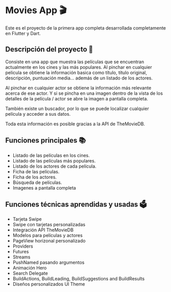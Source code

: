 # Movies App 🎬

Este es el proyecto de la primera app completa desarrollada completamente en Flutter y Dart.

## Descripción del proyecto 📝
Consiste en una app que muestra las películas que se encuentran actualmente en los cines y las más populares. Al pinchar en cualquier pelicula se obtiene la información basica como título, título original, descripción, puntuación media... además de un listado de los actores.

Al pinchar en cualquier actor se obtiene la información más relevante acerca de ese actor. Y si se pincha en una imagen dentro de la vista de los detalles de la película / actor se abre la imagen a pantalla completa.

También existe un buscador, por lo que se puede localizar cualquier película y acceder a sus datos.

Toda esta información es posible gracias a la API de TheMovieDB.

## Funciones principales 📚
- Listado de las películas en los cines.
- Listado de las películas más populares.
- Listado de los actores de cada película.
- Ficha de las películas.
- Ficha de los actores.
- Búsqueda de películas.
- Imagenes a pantalla completa

## Funciones técnicas aprendidas y usadas 🗳
- Tarjeta Swipe
- Swipe con tarjetas personalizadas
- Integración API TheMovieDB
- Modelos para películas y actores
- PageView horizonal personalizado
- Providers
- Futures
- Streams
- PushNamed pasando argumentos
- Animación Hero
- Search Delegate
- BuildActions, BuildLeading, BuildSuggestions and BuildResults
- Diseños personalizados UI Theme